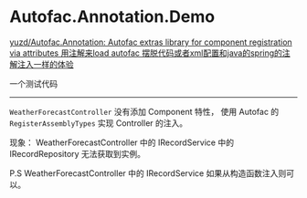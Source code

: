 # Autofac.Annotation.Demo

[yuzd/Autofac.Annotation: Autofac extras library for component registration via attributes 用注解来load autofac 摆脱代码或者xml配置和java的spring的注解注入一样的体验](https://github.com/yuzd/Autofac.Annotation )

一个测试代码

---

`WeatherForecastController` 没有添加 Component 特性，
使用 Autofac 的 `RegisterAssemblyTypes` 实现 Controller 的注入。

现象：
WeatherForecastController 中的 IRecordService 中的 IRecordRepository 无法获取到实例。

P.S WeatherForecastController 中的 IRecordService 如果从构造函数注入则可以。
